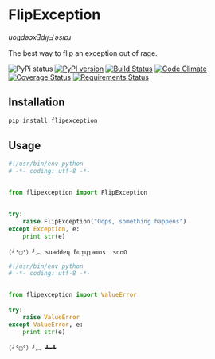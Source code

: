 # FlipException
_uoᴉʇdǝɔxƎdᴉꞁᖵ ǝsᴉɐɹ_

The best way to flip an exception out of rage.

![PyPi status](https://img.shields.io/pypi/status/flipexception.svg)
[![PyPI version](https://badge.fury.io/py/flipexception.svg)](https://badge.fury.io/py/flipexception)
[![Build Status](https://travis-ci.org/xeBuz/FlipException.svg?branch=master)](https://travis-ci.org/xeBuz/FlipException)
[![Code Climate](https://codeclimate.com/github/xeBuz/FlipException/badges/gpa.svg)](https://codeclimate.com/github/xeBuz/FlipException)
[![Coverage Status](https://coveralls.io/repos/github/xeBuz/FlipException/badge.svg?branch=master)](https://coveralls.io/github/xeBuz/FlipException?branch=master)
[![Requirements Status](https://requires.io/github/xeBuz/FlipException/requirements.svg?branch=master)](https://requires.io/github/xeBuz/FlipException/requirements/?branch=master)


## Installation
```bash
pip install flipexception
```


## Usage

```python
#!/usr/bin/env python
# -*- coding: utf-8 -*-


from flipexception import FlipException


try:
    raise FlipException("Oops, something happens")
except Exception, e:
    print str(e)
```

```
(╯°□°）╯︵ suǝddɐɥ ƃuᴉɥʇǝɯos 'sdoO
```



```python
#!/usr/bin/env python
# -*- coding: utf-8 -*-


from flipexception import ValueError
    
try:
    raise ValueError
except ValueError, e:
    print str(e)
```

```
(╯°□°）╯︵ ┻━┻
```


